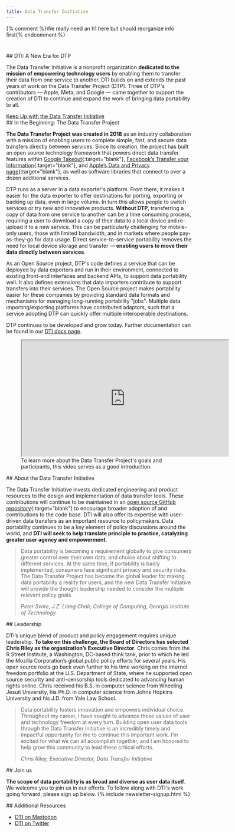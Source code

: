 ```yaml
---
title: Data Transfer Initiative
---
```


<!--Change These -->
<meta property="og:title" content="Data Transfer Initiative">
<meta name="description" content="Home page for the Data Transfer Initiative, a nonprofit organization dedicated to promoting data transfers">

<meta property="og:image" content="https://DTinit.org/images/DTImeta.jpg">
<meta name="twitter:site" content="@DTinitiative">
<meta property="og:description" content="Home page for the Data Transfer Initiative, a nonprofit organization dedicated to promoting data transfers">
<meta property="og:site_name" content="dtinit.org">
<meta name="twitter:image:alt" content="Capital letters D, T, and I with a line underneath, all in blue">
<meta name="twitter:image" content="https://DTinit.org/images/DTImeta.jpg"> 
<meta property="twitter:description" content="Home page for the Data Transfer Initiative, a nonprofit organization dedicated to promoting data transfers">
<!-- Don't change these -->
<meta property="og:url" content="https://DTinit.org/index.html">
<meta property="og:type" content="website" />
<meta name="twitter:card" content="summary_large_image">

{% comment %}We really need an h1 here but should reorganize info first{% endcomment %}

<section class="section" markdown="1" style="margin-top: 40px;">
## DTI: A New Era for DTP

The Data Transfer Initiative is a nonprofit organization **dedicated to the mission of empowering technology users** by enabling them to transfer their data from one service to another. DTI builds on and extends the past years of work on the Data Transfer Project (DTP). Three of DTP's contributors &#8212; Apple, Meta, and Google &#8212; came together to support the creation of DTI to continue and expand the work of bringing data portability to all.

<!-- Scroll Down Button -->
<a class="link__button" href="#mc_embed_signup_scroll">
	Keep Up with the Data Transfer Initiative
</a>
<!-- End Scroll Down Button -->
</section>

<section class="section" markdown="1">
## In the Beginning: The Data Transfer Project

**The Data Transfer Project was created in 2018** as an industry collaboration with a mission of enabling users to complete simple, fast, and secure data transfers directly between services. Since its creation, the project has built an open source technology framework that powers direct data transfer features within [Google Takeout](https://takeout.google.com/takeout/transfer/custom/photos){:target="blank"}, [Facebook’s Transfer your Information](http://facebook.com/tyi){:target="blank"}, and [Apple’s Data and Privacy page](https://privacy.apple.com){:target="blank"}, as well as software libraries that connect to over a dozen additional services. 

DTP runs as a server in a data exporter's platform. From there, it makes it easier for the data exporter to offer destinations for porting, exporting or backing up data, even in large volume. In turn this allows people to switch services or try new and innovative products. **Without DTP**, transferring a copy of data from one service to another can be a time consuming process, requiring a user to download a copy of their data to a local device and re-upload it to a new service. This can be particularly challenging for mobile-only users, those with limited bandwidth, and in markets where people pay-as-they-go for data usage. Direct service-to-service portability removes the need for local device storage and transfer -– **enabling users to move their data directly between services**.

As an Open Source project, DTP's code defines a service that can be deployed by data exporters and run in their environment, connected to existing front-end interfaces and backend APIs, to support data portability well.   It also defines extensions that data importers contribute to support transfers into their services.  The Open Source project makes portability easier for these companies by providing standard data formats and mechanisms for managing long-running portability "jobs".  Multiple data importing/exporting platforms have contributed adaptors, such that a service adopting DTP can quickly offer multiple interoperable destinations.

DTP continues to be developed and grow today. Further documentation can be found in our [DTI docs page](/docs).

<figure class="video__wrapper">
<iframe class="video__embed" width="560" height="315" src="https://www.youtube-nocookie.com/embed/_mVhmDnhrWo?si=BYbCUhmeT34HCHwQ" title="YouTube video player that plays a video describing the Data Transfer Project" allow="accelerometer; clipboard-write; encrypted-media; gyroscope; picture-in-picture; web-share" allowfullscreen></iframe>
<figcaption class="video__description">
To learn more about the Data Transfer Project's goals and participants, this video serves as a good introduction.
</figcaption>
</figure>

</section>

<section class="section" markdown="1">
## About the Data Transfer Initiative

The Data Transfer Initiative invests dedicated engineering and product resources to the design and implementation of data transfer tools. These contributions will continue to be maintained in an [open source GitHub repository](https://github.com/google/data-transfer-project){:target="blank"} to encourage broader adoption of and contributions to the code base. DTI will also offer its expertise with user-driven data transfers as an important resource to policymakers. Data portability continues to be a key element of policy discussions around the world, and **DTI will seek to help translate principle to practice, catalyzing greater user agency and empowerment**.

<blockquote>
<p>Data portability is becoming a requirement globally to give consumers greater control over their own data, and choice about shifting to different services. At the same time, if portability is badly implemented, consumers face significant privacy and security risks. The Data Transfer Project has become the global leader for making data portability a reality for users, and the new Data Transfer Initiative will provide the thought leadership needed to consider the multiple relevant policy goals.</p>
<footer>
<cite>Peter Swire, J.Z. Liang Chair, College of Computing, Georgia Institute of Technology</cite>
</footer>
</blockquote>
</section>

<div class="section" markdown="1">
## Leadership

DTI’s unique blend of product and policy engagement requires unique leadership. **To take on this challenge, the Board of Directors has selected Chris Riley as the organization’s Executive Director**. Chris comes from the R Street Institute, a Washington, DC-based think tank, prior to which he led the Mozilla Corporation’s global public policy efforts for several years. His open source roots go back even further to his time working on the internet freedom portfolio at the U.S. Department of State, where he supported open source security and anti-censorship tools dedicated to advancing human rights online. Chris received his B.S. in computer science from Wheeling Jesuit University, his Ph.D. in computer science from Johns Hopkins University and his J.D. from Yale Law School.

<blockquote>
<p>Data portability fosters innovation and empowers individual choice. Throughout my career, I have sought to advance these values of user and technology freedom at every turn. Building open user data tools through the Data Transfer Initiative is an incredibly timely and impactful opportunity for me to continue this important work. I’m excited for what we can all accomplish together, and I am honored to help grow this community to lead these critical efforts.</p>
<footer>
<cite>Chris Riley, Executive Director, Data Transfer Initiative</cite>
</footer>
</blockquote>
</div>

<section class="section" markdown="1">
## Join us

**The scope of data portability is as broad and diverse as user data itself**. We welcome you to join us in our efforts. To follow along with DTI's work going forward, please sign up below. 
	{% include newsletter-signup.html %}
</section>

<section class="section" markdown="1">
## Additional Resources

 * <a rel="me" href="https://techpolicy.social/@DTinitiative" target="blank">DTI on Mastodon</a>
 * <a href="https://twitter.com/DTinitiative" target="blank" rel="noopener nofollow">DTI on Twitter</a>
</section>
